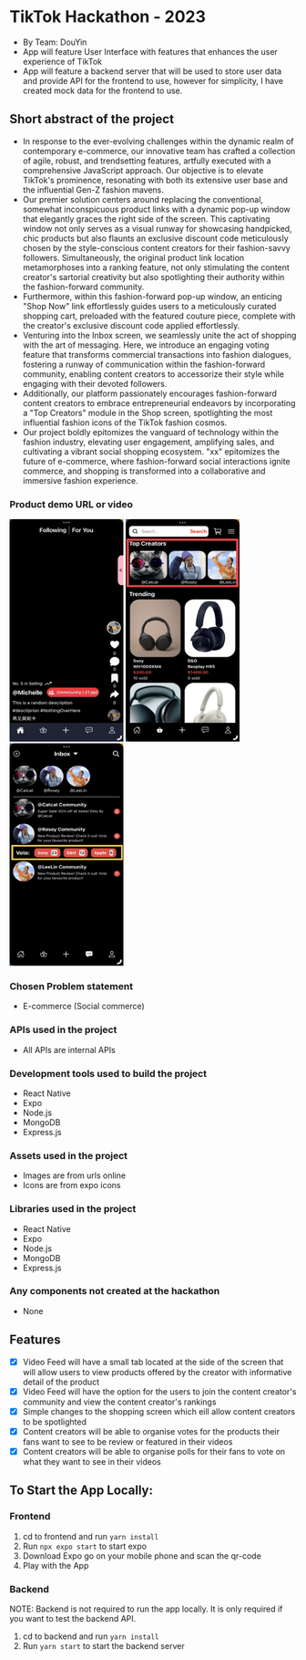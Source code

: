 # TikTok Hackathon - 2023
- By Team: DouYin
- App will feature User Interface with features that enhances the user experience of TikTok
- App will feature a backend server that will be used to store user data and provide API for the frontend to use, however for simplicity, I have created mock data for the frontend to use.

## Short abstract of the project
* In response to the ever-evolving challenges within the dynamic realm of contemporary e-commerce, our innovative team has crafted a collection of agile, robust, and trendsetting features, artfully executed with a comprehensive JavaScript approach. Our objective is to elevate TikTok's prominence, resonating with both its extensive user base and the influential Gen-Z fashion mavens.
* Our premier solution centers around replacing the conventional, somewhat inconspicuous product links with a dynamic pop-up window that elegantly graces the right side of the screen. This captivating window not only serves as a visual runway for showcasing handpicked, chic products but also flaunts an exclusive discount code meticulously chosen by the style-conscious content creators for their fashion-savvy followers. Simultaneously, the original product link location metamorphoses into a ranking feature, not only stimulating the content creator's sartorial creativity but also spotlighting their authority within the fashion-forward community.
* Furthermore, within this fashion-forward pop-up window, an enticing "Shop Now" link effortlessly guides users to a meticulously curated shopping cart, preloaded with the featured couture piece, complete with the creator's exclusive discount code applied effortlessly.
* Venturing into the Inbox screen, we seamlessly unite the act of shopping with the art of messaging. Here, we introduce an engaging voting feature that transforms commercial transactions into fashion dialogues, fostering a runway of communication within the fashion-forward community, enabling content creators to accessorize their style while engaging with their devoted followers.
* Additionally, our platform passionately encourages fashion-forward content creators to embrace entrepreneurial endeavors by incorporating a "Top Creators" module in the Shop screen, spotlighting the most influential fashion icons of the TikTok fashion cosmos.
* Our project boldly epitomizes the vanguard of technology within the fashion industry, elevating user engagement, amplifying sales, and cultivating a vibrant social shopping ecosystem. "xx" epitomizes the future of e-commerce, where fashion-forward social interactions ignite commerce, and shopping is transformed into a collaborative and immersive fashion experience.

### Product demo URL or video
<img src="Demo/Demo.gif" width="200" height="390"/>
<img src="Demo/Spotlighting.jpg" width="200" height="390"/>
<img src="Demo/Voting.jpg" width="200" height="390"/>

### Chosen Problem statement
* E-commerce (Social commerce)

### APIs used in the project
* All APIs are internal APIs

### Development tools used to build the project
* React Native
* Expo
* Node.js
* MongoDB
* Express.js

### Assets used in the project
* Images are from urls online
* Icons are from expo icons

### Libraries used in the project
* React Native
* Expo
* Node.js
* MongoDB
* Express.js

### Any components not created at the hackathon
- None

## Features
- [x] Video Feed will have a small tab located at the side of the screen that will allow users to view products offered by the creator with informative detail of the product
- [x] Video Feed will have the option for the users to join the content creator's community and view the content creator's rankings
- [x] Simple changes to the shopping screen which eill allow content creators to be spotlighted
- [x] Content creators will be able to organise votes for the products their fans want to see to be review or featured in their videos
- [x] Content creators will be able to organise polls for their fans to vote on what they want to see in their videos

## To Start the App Locally:
### Frontend
1. cd to frontend and run `yarn install`
2. Run `npx expo start` to start expo
3. Download Expo go on your mobile phone and scan the qr-code
4. Play with the App

### Backend
NOTE: Backend is not required to run the app locally. It is only required if you want to test the backend API.
1. cd to backend and run `yarn install`
2. Run `yarn start` to start the backend server


